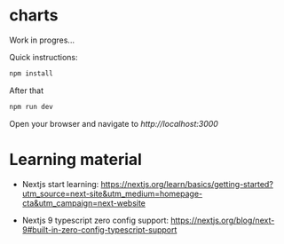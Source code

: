 # charts

Work in progres...

Quick instructions:

```bash
npm install
````

After that

```bash
npm run dev
```

Open your browser and navigate to _http://localhost:3000_

# Learning material

- Nextjs start learning: https://nextjs.org/learn/basics/getting-started?utm_source=next-site&utm_medium=homepage-cta&utm_campaign=next-website 

- Nextjs 9 typescript zero config support: https://nextjs.org/blog/next-9#built-in-zero-config-typescript-support 
